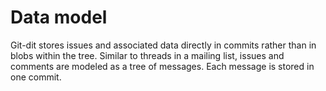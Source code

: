 # Data model

Git-dit stores issues and associated data directly in commits rather than
in blobs within the tree. Similar to threads in a mailing list, issues and
comments are modeled as a tree of messages. Each message is stored in one
commit.

